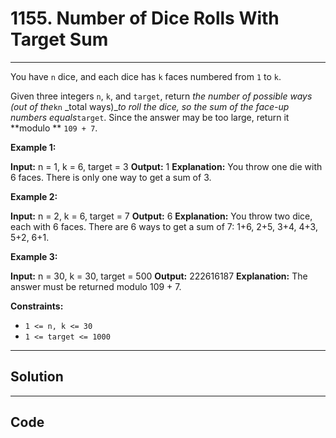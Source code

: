 # 1155. Number of Dice Rolls With Target Sum

---

You have `n` dice, and each dice has `k` faces numbered from `1` to `k`.

Given three integers `n`, `k`, and `target`, return _the number of possible ways (out of the_`kn` _total ways)__to roll the dice, so the sum of the face-up numbers equals_`target`. Since the answer may be too large, return it **modulo ** `109 + 7`.

 

**Example 1:**


**Input:** n = 1, k = 6, target = 3
**Output:** 1
**Explanation:** You throw one die with 6 faces.
There is only one way to get a sum of 3.


**Example 2:**


**Input:** n = 2, k = 6, target = 7
**Output:** 6
**Explanation:** You throw two dice, each with 6 faces.
There are 6 ways to get a sum of 7: 1+6, 2+5, 3+4, 4+3, 5+2, 6+1.


**Example 3:**


**Input:** n = 30, k = 30, target = 500
**Output:** 222616187
**Explanation:** The answer must be returned modulo 109 + 7.


 

**Constraints:**

  * `1 <= n, k <= 30`
  * `1 <= target <= 1000`

---

## Solution



---

## Code
```python


```